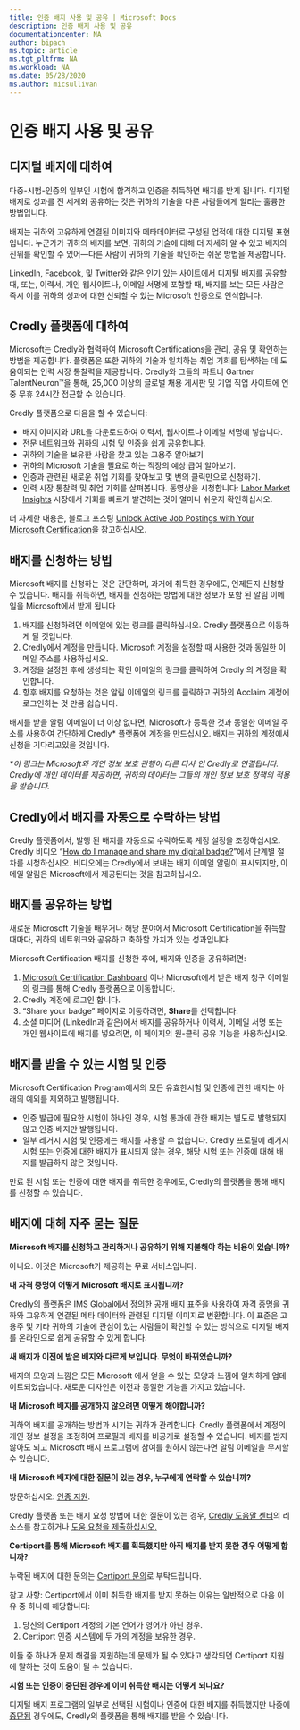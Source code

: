```yaml
---
title: 인증 배지 사용 및 공유 | Microsoft Docs
description: 인증 배지 사용 및 공유
documentationcenter: NA 
author: bipach
ms.topic: article
ms.tgt_pltfrm: NA
ms.workload: NA
ms.date: 05/28/2020
ms.author: micsullivan
---
```

# 인증 배지 사용 및 공유

## 디지털 배지에 대하여

다중-시험-인증의 일부인 시험에 합격하고 인증을 취득하면 배지를 받게 됩니다. 디지털 배지로 성과를 전 세계와 공유하는 것은 귀하의 기술을 다른 사람들에게 알리는 훌륭한 방법입니다. 

배지는 귀하와 고유하게 연결된 이미지와 메타데이터로 구성된 업적에 대한 디지털 표현입니다. 누군가가 귀하의 배지를 보면, 귀하의 기술에 대해 더 자세히 알 수 있고 배지의 진위를 확인할 수 있어—다른 사람이 귀하의 기술을 확인하는 쉬운 방법을 제공합니다. 

LinkedIn, Facebook, 및 Twitter와 같은 인기 있는 사이트에서 디지털 배지를 공유할 때, 또는, 이력서, 개인 웹사이트나, 이메일 서명에 포함할 때, 배지를 보는 모든 사람은 즉시 이를 귀하의 성과에 대한 신뢰할 수 있는  Microsoft 인증으로 인식합니다.

## Credly 플랫폼에 대하여

Microsoft는 Credly와 협력하여 Microsoft Certifications을 관리, 공유 및 확인하는 방법을 제공합니다. 플랫폼은 또한 귀하의 기술과 일치하는 취업 기회를 탐색하는 데 도움이되는 인력 시장 통찰력을 제공합니다. Credly와 그들의 파트너 Gartner TalentNeuron™을 통해, 25,000 이상의 글로벌 채용 게시판 및 기업 직업 사이트에 연중 무휴 24시간 접근할 수 있습니다. 

Credly 플랫폼으로 다음을 할 수 있습니다:
- 배지 이미지와 URL을 다운로드하여 이력서, 웹사이트나 이메일 서명에 넣습니다.  
- 전문 네트워크와 귀하의 시험 및 인증을 쉽게 공유합니다. 
- 귀하의 기술을 보유한 사람을 찾고 있는 고용주 알아보기
- 귀하의 Microsoft 기술을 필요로 하는 직장의 예상 급여 알아보기.
- 인증과 관련된 새로운 취업 기회를 찾아보고 몇 번의 클릭만으로 신청하기.
- 인력 시장 통찰력 및 취업 기회를 살펴봅니다. 동영상을 시청합니다: [Labor Market Insights](https://support.credly.com/hc/en-us/articles/360041974091-Video-What-labor-market-insights-are-available-with-my-badge) 시장에서 기회를 빠르게 발견하는 것이 얼마나 쉬운지 확인하십시오.

더 자세한 내용은, 블로그 포스팅 [Unlock Active Job Postings with Your Microsoft Certification](/learn/certifications/posts/unlock-active-job-postings-with-your-microsoft-certification)을 참고하십시오.

## 배지를 신청하는 방법

Microsoft 배지를 신청하는 것은 간단하며, 과거에 취득한 경우에도, 언제든지 신청할 수 있습니다. 배지를 취득하면, 배지를 신청하는 방법에 대한 정보가 포함 된 알림 이메일을 Microsoft에서 받게 됩니다

1. 배지를 신청하려면 이메일에 있는 링크를 클릭하십시오. Credly 플랫폼으로 이동하게 될 것입니다.
2. Credly에서 계정을 만듭니다. Microsoft 계정을 설정할 때 사용한 것과 동일한 이메일 주소를 사용하십시오. 
3. 계정을 설정한 후에 생성되는 확인 이메일의 링크를 클릭하여 Credly 의 계정을 확인합니다.
4. 향후 배지를 요청하는 것은 알림 이메일의 링크를 클릭하고 귀하의 Acclaim 계정에 로그인하는 것 만큼 쉽습니다.

배지를 받을 알림 이메일이 더 이상 없다면, Microsoft가 등록한 것과 동일한 이메일 주소를 사용하여 간단하게 Credly* 플랫폼에 계정을 만드십시오. 배지는 귀하의 계정에서 신청을 기다리고있을 것입니다. 

_*이 링크는 Microsoft와 개인 정보 보호 관행이 다른 타사 인 Credly로 연결됩니다. Credly에 개인 데이터를 제공하면, 귀하의 데이터는 그들의 개인 정보 보호 정책의 적용을 받습니다._

## Credly에서 배지를 자동으로 수락하는 방법

Credly 플랫폼에서, 발행 된 배지를 자동으로 수락하도록 계정 설정을 조정하십시오. Credly 비디오 “[How do I manage and share my digital badge?](https://support.credly.com/hc/en-us/articles/360021222231-How-do-I-manage-and-share-my-digital-badge-)”에서 단계별 절차를 시청하십시오. 비디오에는 Credly에서 보내는 배지 이메일 알림이 표시되지만, 이메일 알림은 Microsoft에서 제공된다는 것을 참고하십시오. 

## 배지를 공유하는 방법

새로운 Microsoft 기술을 배우거나 해당 분야에서 Microsoft Certification을 취득할 때마다, 귀하의 네트워크와 공유하고 축하할 가치가 있는 성과입니다. 

Microsoft Certification 배지를 신청한 후에, 배지와 인증을 공유하려면:

1. [Microsoft Certification Dashboard](https://aka.ms/certdashboard) 이나 Microsoft에서 받은 배지 청구 이메일의 링크를 통해 Credly 플랫폼으로 이동합니다.
2. Credly 계정에 로그인 합니다.
3. “Share your badge” 페이지로 이동하려면, **Share**를 선택합니다.
4. 소셜 미디어 (LinkedIn과 같은)에서 배지를 공유하거나 이력서, 이메일 서명 또는 개인 웹사이트에 배지를 넣으려면, 이 페이지의 원-클릭 공유 기능을 사용하십시오. 

## 배지를 받을 수 있는 시험 및 인증

Microsoft Certification Program에서의 모든 유효한시험 및 인증에 관한 배지는 아래의 예외를 제외하고 발행됩니다.

- 인증 발급에 필요한 시험이 하나인 경우, 시험 통과에 관한 배지는 별도로 발행되지 않고 인증 배지만 발행됩니다.
- 일부 레거시 시험 및 인증에는 배지를 사용할 수 없습니다. Credly 프로필에 레거시 시험 또는 인증에 대한 배지가 표시되지 않는 경우, 해당 시험 또는 인증에 대해 배지를 발급하지 않은 것입니다.


만료 된 시험 또는 인증에 대한 배지를 취득한 경우에도, Credly의 플랫폼을 통해 배지를 신청할 수 있습니다.

## 배지에 대해 자주 묻는 질문

**Microsoft 배지를 신청하고 관리하거나 공유하기 위해 지불해야 하는 비용이 있습니까?**

아니요. 이것은 Microsoft가 제공하는 무료 서비스입니다.

**내 자격 증명이 어떻게 Microsoft 배지로 표시됩니까?**

Credly의 플랫폼은 IMS Global에서 정의한 공개 배지 표준을 사용하여 자격 증명을 귀하와 고유하게 연결된 메타 데이터와 관련된 디지털 이미지로 변환합니다. 이 표준은 고용주 및 기타 귀하의 기술에 관심이 있는 사람들이 확인할 수 있는 방식으로 디지털 배지를 온라인으로 쉽게 공유할 수 있게 합니다.

**새 배지가 이전에 받은 배지와 다르게 보입니다. 무엇이 바뀌었습니까?**

배지의 모양과 느낌은 모든 Microsoft 에서 얻을 수 있는 모양과 느낌에 일치하게 업데이트되었습니다. 새로운 디자인은 이전과 동일한 기능을 가지고 있습니다.

**내 Microsoft 배지를 공개하지 않으려면 어떻게 해야합니까?**

귀하의 배지를 공개하는 방법과 시기는 귀하가 관리합니다. Credly 플랫폼에서 계정의 개인 정보 설정을 조정하여 프로필과 배지를 비공개로 설정할 수 있습니다. 배지를 받지 않아도 되고 Microsoft 배지 프로그램에 참여를 원하지 않는다면 알림 이메일을 무시할 수 있습니다.

**내 Microsoft 배지에 대한 질문이 있는 경우, 누구에게 연락할 수 있습니까?**

방문하십시오: [인증 지원](/learn/certifications/help).

Credly 플랫폼 또는 배지 요청 방법에 대한 질문이 있는 경우, [Credly 도움말 센터](https://support.credly.com/hc/en-us)의 리소스를 참고하거나 [도움 요청을 제출하십시오.](https://support.credly.com/hc/en-us/requests/new)

**Certiport를 통해 Microsoft 배지를 획득했지만 아직 배지를 받지 못한 경우 어떻게 합니까?**

누락된 배지에 대한 문의는 [Certiport 문의](https://certiport.pearsonvue.com/Support/Support-for-test-candidates/Customer-service)로 부탁드립니다.

참고 사항: Certiport에서 이미 취득한 배지를 받지 못하는 이유는 일반적으로 다음 이유 중 하나에 해당합니다:

1. 당신의 Certiport 계정의 기본 언어가 영어가 아닌 경우.
2. Certiport 인증 시스템에 두 개의 계정을 보유한 경우.

이들 중 하나가 문제 해결을 지원하는데 문제가 될 수 있다고 생각되면 Certiport 지원에 말하는 것이 도움이 될 수 있습니다.

**시험 또는 인증이 중단된 경우에 이미 취득한 배지는 어떻게 되나요?**

디지털 배지 프로그램의 일부로 선택된 시험이나 인증에 대한 배지를 취득했지만 나중에 [중단됨](/learn/certifications/retired-certifications) 경우에도, Credly의 플랫폼을 통해 배지를 받을 수 있습니다.

